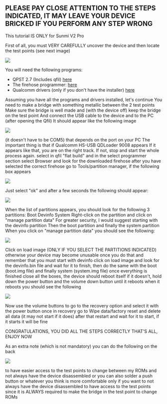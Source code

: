 ## PLEASE PAY CLOSE ATTENTION TO THE STEPS INDICATED, IT MAY LEAVE YOUR DEVICE BRICKED IF YOU PERFORM ANY STEP WRONG
This tutorial IS ONLY for Sunmi V2 Pro

First of all, you must VERY CAREFULLY uncover the device and then locate the test points (see next image)

![](https://github.com/niko-forte/sunmi_mods/blob/main/tutorials/data/TestPoint_1.png)

You will need the following programs:

- QPST 2.7 (Includes qfil) [here](https://www.mediafire.com/file/55ptn3ztgwgzg2m/QPST_2.7.496.zip/file)
- The firehose programmer: [here](https://www.mediafire.com/file/sdaturhgquuhu9m/firehose_8917.zip/file)
- Qualcomm drivers (only if you don't have the installer) [here](https://www.mediafire.com/file/7u4m6d36spxhrlt/Qualcomm_USB_Drivers.zip/file)

Assuming you have all the programs and drivers installed, let's continue
You need to make a bridge with something metallic between the 2 test points
Make sure the bridge is well made and (with the device off) keep the bridge on the test point
And connect the USB cable to the device and to the PC (after opening the Qfil)
It should appear like the following image

![](https://github.com/niko-forte/sunmi_mods/blob/main/tutorials/data/qfil.png)

(it doesn't have to be COM5) that depends on the port on your PC
The important thing is that if Qualcomm HS-USB QDLoader 9008 appears
If it appears like that, you are on the right track. If not, stop and start the whole process again.
select in qfil "flat build" and in the select programmer section select Browser
and look for the downloaded firehose
after you have selected the correct firehose go to
Tools/partition manager, if the following box appears

![](https://github.com/niko-forte/sunmi_mods/blob/main/tutorials/data/confirm.png)

Just select "ok" and after a few seconds the following should appear:

![](https://github.com/niko-forte/sunmi_mods/blob/main/tutorials/data/partitionlist.png)

When the list of partitions appears, you should look for the following 3 partitions:
Boot Devinfo System
Right-click on the partition and click on "manage partition data"
For greater security, I would suggest starting with the devinfo partition
Then the boot partition and finally the system partition
When you click on "manage partition data" you should see the following:

![](https://github.com/niko-forte/sunmi_mods/blob/main/tutorials/data/flash.png)

Click on load image (ONLY IF YOU SELECT THE PARTITIONS INDICATED)
otherwise your device may become unusable
once you do that and remember that you must start with devinfo
click on load image and look for the devinfo.bin file and wait for it to finish, then do the same with the boot (boot.img file) and finally system (system.img file)
once everything is finished close all the boxes, the device should reboot itself
if it doesn't, hold down the power button and the volume down button until it reboots
when it reboots you should see the following

![](https://github.com/niko-forte/sunmi_mods/blob/main/tutorials/data/ready.png)

Now use the volume buttons to go to the recovery option and select it with the power button
once in recovery go to Wipe data/factory reset and delete all data (it may not start if it does)
after that restart and wait for it to start, if it starts it will be fine

CONGRATULATIONS, YOU DID ALL THE STEPS CORRECTLY
THAT'S ALL, ENJOY NOW

As an extra note (which is not mandatory) you can do the following on the back

![](https://github.com/niko-forte/sunmi_mods/blob/main/tutorials/data/TestPoint_2.png)

to have easier access to the test points to change between my ROMs
and not always have the device disassembled
or you can also solder a push button or whatever you think is more comfortable
only if you want to not always have the device disassembled
to have access to the test points
since it is ALWAYS required to make the bridge in the test point to change ROMs
